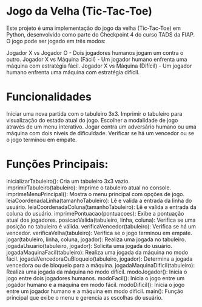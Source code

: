 # Jogo da Velha (Tic-Tac-Toe)

Este projeto é uma implementação do jogo da velha (Tic-Tac-Toe) em Python, desenvolvido como parte do Checkpoint 4 do curso TADS da FIAP. O jogo pode ser jogado em três modos:

Jogador X vs Jogador O - Dois jogadores humanos jogam um contra o outro.
Jogador X vs Máquina (Fácil) - Um jogador humano enfrenta uma máquina com estratégia fácil.
Jogador X vs Máquina (Difícil) - Um jogador humano enfrenta uma máquina com estratégia difícil.

# Funcionalidades

Iniciar uma nova partida com o tabuleiro 3x3.
Imprimir o tabuleiro para visualização do estado atual do jogo.
Escolher a modalidade de jogo através de um menu interativo.
Jogar contra um adversário humano ou uma máquina com dois níveis de dificuldade.
Verificar se há um vencedor ou se o jogo terminou em empate.


# Funções Principais:
inicializarTabuleiro(): Cria um tabuleiro 3x3 vazio.
imprimirTabuleiro(tabuleiro): Imprime o tabuleiro atual no console.
imprimeMenuPrincipal(): Mostra o menu principal com opções de jogo.
leiaCoordenadaLinha(tamanhoTabuleiro): Lê e valida a entrada da linha do usuário.
leiaCoordenadaColuna(tamanhoTabuleiro): Lê e valida a entrada da coluna do usuário.
imprimePontuacao(pontuacoes): Exibe a pontuação atual dos jogadores.
posicaoValida(tabuleiro, linha, coluna): Verifica se uma posição no tabuleiro é válida.
verificaVencedor(tabuleiro): Verifica se há um vencedor.
verificaVelha(tabuleiro): Verifica se o jogo terminou em empate.
jogar(tabuleiro, linha, coluna, jogador): Realiza uma jogada no tabuleiro.
jogadaUsuario(tabuleiro, jogador): Solicita uma jogada do usuário.
jogadaMaquinaFacil(tabuleiro): Realiza uma jogada da máquina no modo fácil.
jogadaVencedoraOuBloqueio(tabuleiro, jogador): Determina a jogada vencedora ou de bloqueio para a máquina.
jogadaMaquinaDificil(tabuleiro): Realiza uma jogada da máquina no modo difícil.
modoJogador(): Inicia o jogo entre dois jogadores humanos.
modoFacil(): Inicia o jogo entre um jogador humano e a máquina em modo fácil.
modoDificil(): Inicia o jogo entre um jogador humano e a máquina em modo difícil.
main(): Função principal que exibe o menu e gerencia as escolhas do usuário.
